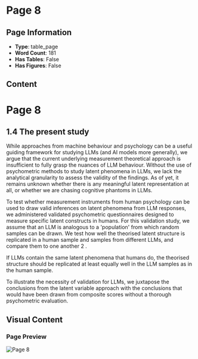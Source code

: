# Page 8

## Page Information

- **Type**: table_page
- **Word Count**: 181
- **Has Tables**: False
- **Has Figures**: False

## Content

# Page 8

## 1.4 The present study

While approaches from machine behaviour and psychology can be a useful guiding framework for studying LLMs (and AI models more generally), we argue that the current underlying measurement theoretical approach is insufficient to fully grasp the nuances of LLM behaviour. Without the use of psychometric methods to study latent phenomena in LLMs, we lack the analytical granularity to assess the validity of the findings. As of yet, it remains unknown whether there is any meaningful latent representation at all, or whether we are chasing cognitive phantoms in LLMs.

To test whether measurement instruments from human psychology can be used to draw valid inferences on latent phenomena from LLM responses, we administered validated psychometric questionnaires designed to measure specific latent constructs in humans. For this validation study, we assume that an LLM is analogous to a 'population' from which random samples can be drawn. We test how well the theorised latent structure is replicated in a human sample and samples from different LLMs, and compare them to one another 2 .

If LLMs contain the same latent phenomena that humans do, the theorised structure should be replicated at least equally well in the LLM samples as in the human sample.

To illustrate the necessity of validation for LLMs, we juxtapose the conclusions from the latent variable approach with the conclusions that would have been drawn from composite scores without a thorough psychometric evaluation.

## Visual Content

### Page Preview

![Page 8](/projects/nmn/images/Cognitive_phantoms_in_LLMs_through_the_lens_of_latent_variables_page_8.png)
